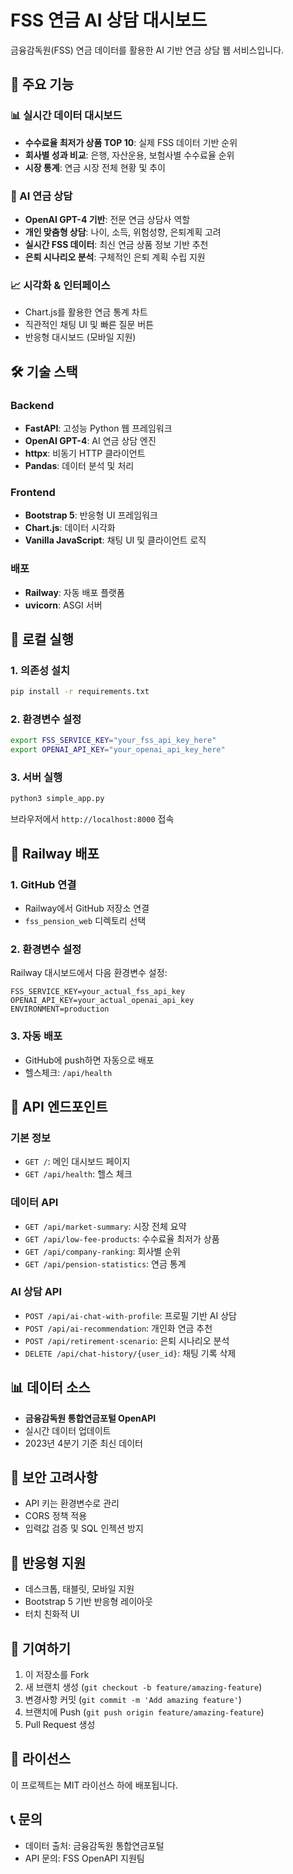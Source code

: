 # FSS 연금 AI 상담 대시보드

금융감독원(FSS) 연금 데이터를 활용한 AI 기반 연금 상담 웹 서비스입니다.

## 🚀 주요 기능

### 📊 실시간 데이터 대시보드
- **수수료율 최저가 상품 TOP 10**: 실제 FSS 데이터 기반 순위
- **회사별 성과 비교**: 은행, 자산운용, 보험사별 수수료율 순위
- **시장 통계**: 연금 시장 전체 현황 및 추이

### 🤖 AI 연금 상담
- **OpenAI GPT-4 기반**: 전문 연금 상담사 역할
- **개인 맞춤형 상담**: 나이, 소득, 위험성향, 은퇴계획 고려
- **실시간 FSS 데이터**: 최신 연금 상품 정보 기반 추천
- **은퇴 시나리오 분석**: 구체적인 은퇴 계획 수립 지원

### 📈 시각화 & 인터페이스
- Chart.js를 활용한 연금 통계 차트
- 직관적인 채팅 UI 및 빠른 질문 버튼
- 반응형 대시보드 (모바일 지원)

## 🛠 기술 스택

### Backend
- **FastAPI**: 고성능 Python 웹 프레임워크
- **OpenAI GPT-4**: AI 연금 상담 엔진
- **httpx**: 비동기 HTTP 클라이언트
- **Pandas**: 데이터 분석 및 처리

### Frontend
- **Bootstrap 5**: 반응형 UI 프레임워크
- **Chart.js**: 데이터 시각화
- **Vanilla JavaScript**: 채팅 UI 및 클라이언트 로직

### 배포
- **Railway**: 자동 배포 플랫폼
- **uvicorn**: ASGI 서버

## 🔧 로컬 실행

### 1. 의존성 설치
```bash
pip install -r requirements.txt
```

### 2. 환경변수 설정
```bash
export FSS_SERVICE_KEY="your_fss_api_key_here"
export OPENAI_API_KEY="your_openai_api_key_here"
```

### 3. 서버 실행
```bash
python3 simple_app.py
```

브라우저에서 `http://localhost:8000` 접속

## 🚀 Railway 배포

### 1. GitHub 연결
- Railway에서 GitHub 저장소 연결
- `fss_pension_web` 디렉토리 선택

### 2. 환경변수 설정
Railway 대시보드에서 다음 환경변수 설정:
```
FSS_SERVICE_KEY=your_actual_fss_api_key
OPENAI_API_KEY=your_actual_openai_api_key
ENVIRONMENT=production
```

### 3. 자동 배포
- GitHub에 push하면 자동으로 배포
- 헬스체크: `/api/health`

## 📡 API 엔드포인트

### 기본 정보
- `GET /`: 메인 대시보드 페이지
- `GET /api/health`: 헬스 체크

### 데이터 API
- `GET /api/market-summary`: 시장 전체 요약
- `GET /api/low-fee-products`: 수수료율 최저가 상품
- `GET /api/company-ranking`: 회사별 순위
- `GET /api/pension-statistics`: 연금 통계

### AI 상담 API
- `POST /api/ai-chat-with-profile`: 프로필 기반 AI 상담
- `POST /api/ai-recommendation`: 개인화 연금 추천
- `POST /api/retirement-scenario`: 은퇴 시나리오 분석
- `DELETE /api/chat-history/{user_id}`: 채팅 기록 삭제

## 📊 데이터 소스

- **금융감독원 통합연금포털 OpenAPI**
- 실시간 데이터 업데이트
- 2023년 4분기 기준 최신 데이터

## 🔐 보안 고려사항

- API 키는 환경변수로 관리
- CORS 정책 적용
- 입력값 검증 및 SQL 인젝션 방지

## 📱 반응형 지원

- 데스크톱, 태블릿, 모바일 지원
- Bootstrap 5 기반 반응형 레이아웃
- 터치 친화적 UI

## 🤝 기여하기

1. 이 저장소를 Fork
2. 새 브랜치 생성 (`git checkout -b feature/amazing-feature`)
3. 변경사항 커밋 (`git commit -m 'Add amazing feature'`)
4. 브랜치에 Push (`git push origin feature/amazing-feature`)
5. Pull Request 생성

## 📄 라이선스

이 프로젝트는 MIT 라이선스 하에 배포됩니다.

## 📞 문의

- 데이터 출처: 금융감독원 통합연금포털
- API 문의: FSS OpenAPI 지원팀